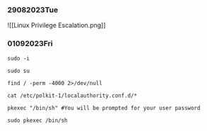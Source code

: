 ### 29082023Tue


![[Linux Privilege Escalation.png]]

### 01092023Fri

```
sudo -i
```

```
sudo su
```

```
find / -perm -4000 2>/dev/null
```

```
cat /etc/polkit-1/localauthority.conf.d/*
```

```
pkexec "/bin/sh" #You will be prompted for your user password
```

```
sudo pkexec /bin/sh
```



